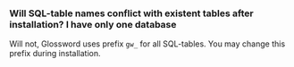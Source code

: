 ### Will SQL-table names conflict with existent tables after installation? I have only one database ###

Will not, Glossword uses prefix `gw_` for all SQL-tables. You may change this prefix during installation.